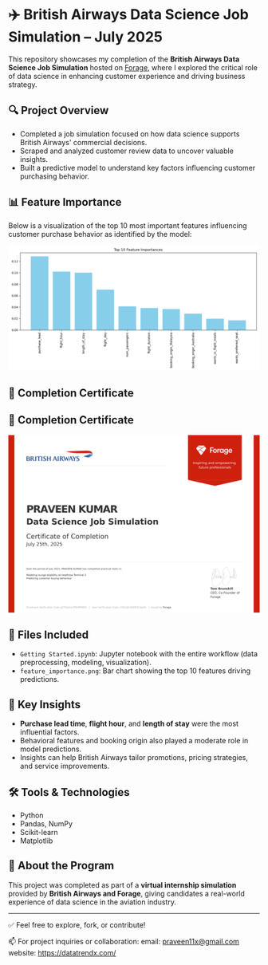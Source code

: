 # ✈️ British Airways Data Science Job Simulation – July 2025

This repository showcases my completion of the **British Airways Data Science Job Simulation** hosted on [Forage](https://www.theforage.com/), where I explored the critical role of data science in enhancing customer experience and driving business strategy.

## 🔍 Project Overview

- Completed a job simulation focused on how data science supports British Airways' commercial decisions.
- Scraped and analyzed customer review data to uncover valuable insights.
- Built a predictive model to understand key factors influencing customer purchasing behavior.

## 📊 Feature Importance

Below is a visualization of the top 10 most important features influencing customer purchase behavior as identified by the model:

![Top 10 Feature Importances](feature_importance.png)

## 📜 Completion Certificate

## 📜 Completion Certificate

![British Airways Forage Certificate](https://github.com/Praveen-collab-analyst/British-Airways-Data-Science-Job-Simulation-on-Forage/blob/main/NjynCWzGSaWXQCxSX_tMjbs76F526fF5v3G_vTdCcJSnWZW3LSgGG_1753484490519_completion_certificate-1.png?raw=true)


## 📁 Files Included

- `Getting Started.ipynb`: Jupyter notebook with the entire workflow (data preprocessing, modeling, visualization).
- `feature_importance.png`: Bar chart showing the top 10 features driving predictions.

## 🧠 Key Insights

- **Purchase lead time**, **flight hour**, and **length of stay** were the most influential factors.
- Behavioral features and booking origin also played a moderate role in model predictions.
- Insights can help British Airways tailor promotions, pricing strategies, and service improvements.

## 🛠️ Tools & Technologies

- Python
- Pandas, NumPy
- Scikit-learn
- Matplotlib

## 📌 About the Program

This project was completed as part of a **virtual internship simulation** provided by **British Airways and Forage**, giving candidates a real-world experience of data science in the aviation industry.

---

✅ Feel free to explore, fork, or contribute!

📫 For project inquiries or collaboration: 
email: praveen11x@gmail.com
website: https://datatrendx.com/
